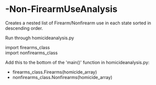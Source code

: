 # -Non-FirearmUseAnalysis

Creates a nested list of Firearm/Nonfirearm use in each state sorted in descending order.

Run through homicideanalysis.py

import firearms_class<br />
import nonfirearms_class

Add this to the bottom of the 'main()' function in homicideanalysis.py:
  - firearms_class.Firearms(homicide_array)<br />
  - nonfirearms_class.Nonfirearms(homicide_array)
